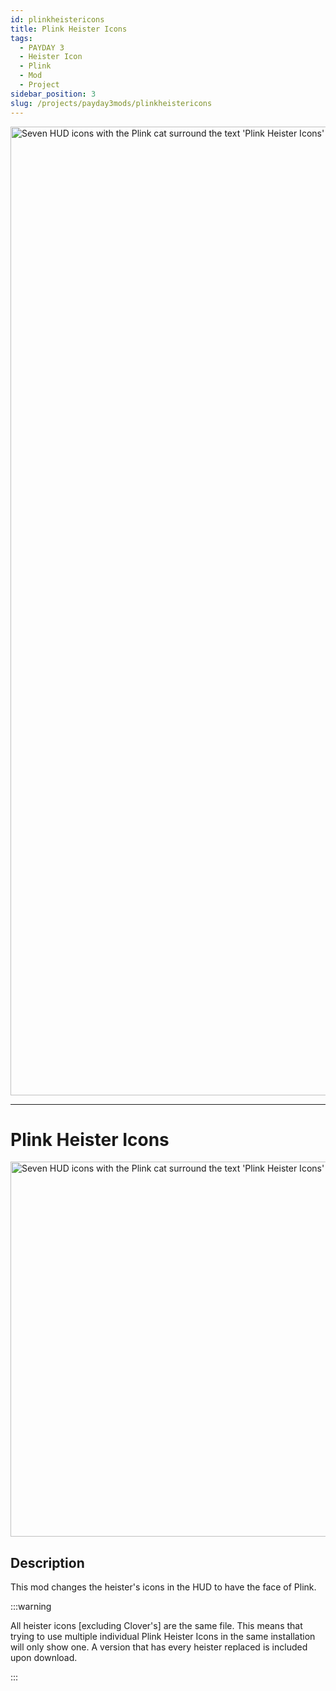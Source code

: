 ```yaml
---
id: plinkheistericons
title: Plink Heister Icons
tags:
  - PAYDAY 3
  - Heister Icon
  - Plink
  - Mod
  - Project
sidebar_position: 3
slug: /projects/payday3mods/plinkheistericons
---
```


<img src="\img\docs\projects\pd3mods\plinkheisters\_Banner.png" alt="Seven HUD icons with the Plink cat surround the text 'Plink Heister Icons'" width="1550" hight="250" title="Seven HUD icons with the Plink cat surround the text 'Plink Heister Icons'"></img>

-----

# Plink Heister Icons

<img src="\img\docs\projects\pd3mods\plinkheisters\_Thumbnail.png" alt="Seven HUD icons with the Plink cat surround the text 'Plink Heister Icons'" width="600" hight="300" title="Seven HUD icons with the Plink cat surround the text 'Plink Heister Icons'"></img>

## Description

This mod changes the heister's icons in the HUD to have the face of Plink.

:::warning

All heister icons [excluding Clover's] are the same file. This means that trying to use multiple individual Plink Heister Icons in the same installation will only show one. A version that has every heister replaced is included upon download.

:::